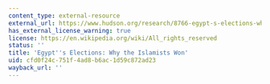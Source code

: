 ```yaml
---
content_type: external-resource
external_url: https://www.hudson.org/research/8766-egypt-s-elections-why-the-islamists-won
has_external_license_warning: true
license: https://en.wikipedia.org/wiki/All_rights_reserved
status: ''
title: 'Egypt''s Elections: Why the Islamists Won'
uid: cfd0f24c-751f-4ad8-b6ac-1d59c872ad23
wayback_url: ''
---
```

